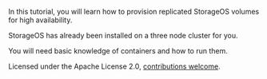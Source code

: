 In this tutorial, you will learn how to provision replicated StorageOS volumes for high availability.

StorageOS has already been installed on a three node cluster for you.

You will need basic knowledge of containers and how to run them.

Licensed under the Apache License 2.0,  [contributions welcome](https://github.com/storageos/tutorials).
